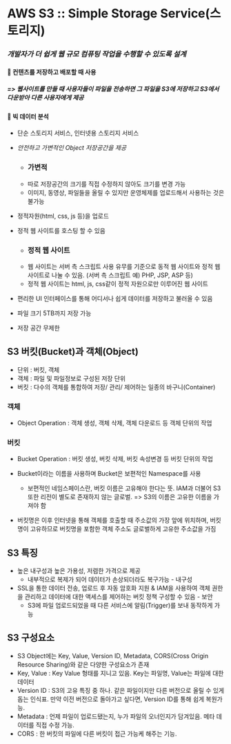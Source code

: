 # AWS S3 :: Simple Storage Service(스토리지)
### _개발자가 더 쉽게 웹 규모 컴퓨팅 작업을 수행할 수 있도록 설계_
#### 📌 컨텐츠를 저장하고 배포할 때 사용
##### => 웹사이트를 만들 때 사용자들이 파일을 전송하면 그 파일을 S3에 저장하고 S3에서 다운받아 다른 사용자에게 제공
#### 📌 빅 데이터 분석

- 단순 스토리지 서비스, 인터넷용 스토리지 서비스
- _안전하고 가변적인 Object 저장공간을 제공_
  * ### 가변적
  * 따로 저장공간의 크기를 직접 수정하지 않아도 크기를 변경 가능
  * 이미지, 동영상, 파일들을 올릴 수 있지만 운영체제를 업로드해서 사용하는 것은 불가능

- 정적자원(html, css, js 등)을 업로드
- 정적 웹 사이트를 호스팅 할 수 있음
  * ### 정적 웹 사이트
  * 웹 사이트는 서버 측 스크립트 사용 유무를 기준으로 동적 웹 사이트와 정적 웹 사이트로 나눌 수 있음. (서버 측 스크립트 예) PHP, JSP, ASP 등)
  * 정적 웹 사이트는 html, js, css같이 정적 자원으로만 이루어진 웹 사이트

- 편리한 UI 인터페이스를 통해 어디서나 쉽게 데이터를 저장하고 불러올 수 있음
- 파일 크기 5TB까지 저장 가능
- 저장 공간 무제한


## S3 버킷(Bucket)과 객체(Object)
- 단위 : 버킷, 객체
- 객체 : 파일 및 파일정보로 구성된 저장 단위
- 버킷 : 다수의 객체를 통합하여 저장/ 관리/ 제어하는 일종의 바구니(Container)

### 객체
- Object Operation : 객체 생성, 객체 삭제, 객체 다운로드 등 객체 단위의 작업

### 버킷
- Bucket Operation : 버킷 생성, 버킷 삭제, 버킷 속성변경 등 버킷 단위의 작업
- Bucket이라는 이름을 사용하며 Bucket은 보편적인 Namespace를 사용
  * 보편적인 네임스페이스란, 버킷 이름은 고유해야 한다는 뜻. IAM과 더불어 S3 또한 리전이 별도로 존재하지 않는 글로벌. => S3의 이름은 고유한 이름을 가져야 함

- 버킷명은 이후 인터넷을 통해 객체를 호출할 때 주소값의 가장 앞에 위치하며, 버킷명이 고유하므로 버킷명을 포함한 객체 주소도 글로벌하게 고유한 주소값을 가짐

## S3 특징
- 높은 내구성과 높은 가용성, 저렴한 가격으로 제공
  * 내부적으로 복제가 되어 데이터가 손상되더라도 복구가능 - 내구성 
- SSL을 통한 데이터 전송, 업로드 후 자동 암호화 지원 & IAM을 사용하여 객체 권한을 관리하고 데이터에 대한 액세스를 제어하는 버킷 정책 구성할 수 있음 - 보안
  * S3에 파일 업로드되었을 때 다른 서비스에 알림(Trigger)를 보내 동작하게 가능

## S3 구성요소
- S3 Object에는 Key, Value, Version ID, Metadata, CORS(Cross Origin Resource Sharing)와 같은 다양한 구성요소가 존재
 
- Key, Value : Key Value 형태를 지니고 있음. Key는 파일명, Value는 파일에 대한 데이터
- Version ID : S3의 고유 특징 중 하나. 같은 파일이지만 다른 버전으로 올릴 수 있게 돕는 인식표. 만약 이전 버전으로 돌아가고 싶다면, Version ID를 통해 쉽게 복원가능.
 
- Metadata : 언제 파일이 업로드됐는지, 누가 파일의 오너인지가 담겨있음. 메타 데이터를 직접 수정 가능.
 
- CORS : 한 버킷의 파일에 다른 버킷이 접근 가능케 해주는 기능.

